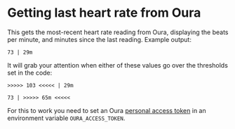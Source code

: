 # Getting last heart rate from Oura

This gets the most-recent heart rate reading from Oura, displaying the beats per minute, and minutes since the last reading. Example output:

`73 | 29m`

It will grab your attention when either of these values go over the thresholds set in the code:

`>>>>> 103 <<<<< | 29m`

`73 | >>>>> 65m <<<<<`

For this to work you need to set an Oura [personal access token](https://cloud.ouraring.com/docs/authentication#personal-access-tokens) in an environment variable `OURA_ACCESS_TOKEN`.

